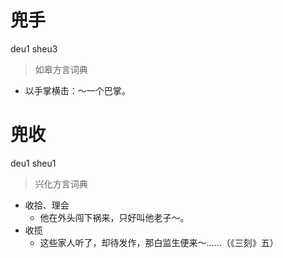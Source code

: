 # 兜手
deu1 sheu3
> 如皋方言词典
- 以手掌横击：～一个巴掌。

# 兜收
deu1 sheu1
> 兴化方言词典
- 收拾、理会
  - 他在外头闯下祸来，只好叫他老子～。
- 收揽
  - 这些家人听了，却待发作，那白监生便来～……（《三刻》五）
